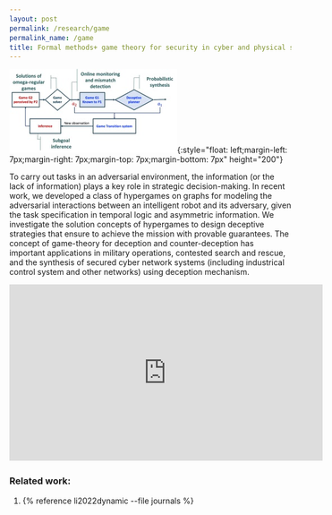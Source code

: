 ```yaml
---
layout: post
permalink: /research/game
permalink_name: /game
title: Formal methods+ game theory for security in cyber and physical systems
---
```


![](../assets/t-ase-hypergame-300x150-1.jpg){:style="float: left;margin-left: 7px;margin-right: 7px;margin-top: 7px;margin-bottom: 7px" height="200"}


To carry out tasks in an adversarial environment, the information (or the lack of information) plays a key role in strategic decision-making. In recent work, we developed a class of hypergames on graphs for modeling the adversarial interactions between an intelligent robot and its adversary, given the task specification in temporal logic and asymmetric information. We investigate the solution concepts of hypergames to design deceptive strategies that ensure to achieve the mission with provable guarantees. The concept of game-theory for deception and counter-deception has important applications in military operations, contested search and rescue, and the synthesis of secured cyber network systems (including industrical control system and other networks) using deception mechanism.


<iframe width="560" height="315" src="https://www.youtube.com/embed/J6JVcfapAcE" title="YouTube video player" frameborder="0" allow="accelerometer; autoplay; clipboard-write; encrypted-media; gyroscope; picture-in-picture" allowfullscreen></iframe>


### Related work:

1. {% reference li2022dynamic --file journals %}